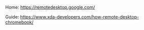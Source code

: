 Home: https://remotedesktop.google.com/

Guide: https://www.xda-developers.com/how-remote-desktop-chromebook/
